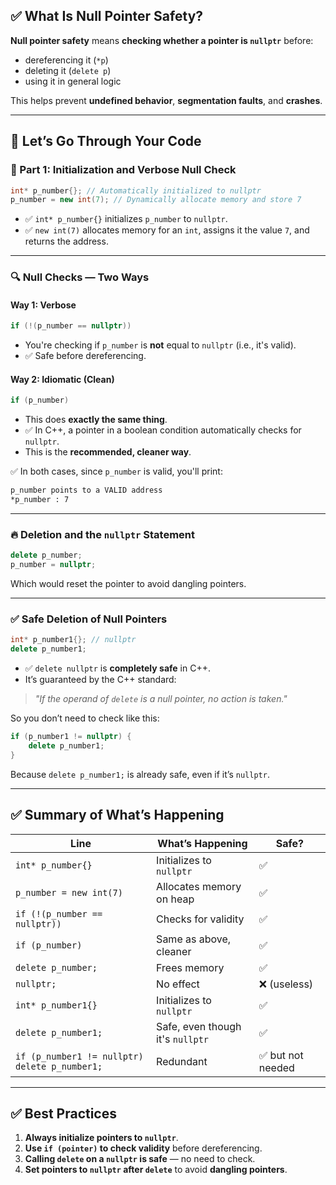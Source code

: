 ## ✅ What Is Null Pointer Safety?

**Null pointer safety** means **checking whether a pointer is `nullptr`** before:

* dereferencing it (`*p`)
* deleting it (`delete p`)
* using it in general logic

This helps prevent **undefined behavior**, **segmentation faults**, and **crashes**.

---

## 🧩 Let’s Go Through Your Code

### 🔹 Part 1: Initialization and Verbose Null Check

```cpp
int* p_number{}; // Automatically initialized to nullptr
p_number = new int(7); // Dynamically allocate memory and store 7
```

* ✅ `int* p_number{}` initializes `p_number` to `nullptr`.
* ✅ `new int(7)` allocates memory for an `int`, assigns it the value `7`, and returns the address.

---

### 🔍 Null Checks — Two Ways

#### Way 1: Verbose

```cpp
if (!(p_number == nullptr))
```

* You're checking if `p_number` is **not** equal to `nullptr` (i.e., it's valid).
* ✅ Safe before dereferencing.

#### Way 2: Idiomatic (Clean)

```cpp
if (p_number)
```

* This does **exactly the same thing**.
* ✅ In C++, a pointer in a boolean condition automatically checks for `nullptr`.
* This is the **recommended, cleaner way**.

✅ In both cases, since `p_number` is valid, you'll print:

```bash
p_number points to a VALID address
*p_number : 7
```

---

### 🔥 Deletion and the `nullptr` Statement

```cpp
delete p_number;
p_number = nullptr;
```

Which would reset the pointer to avoid dangling pointers.

---

### ✅ Safe Deletion of Null Pointers

```cpp
int* p_number1{}; // nullptr
delete p_number1;
```

* ✅ `delete nullptr` is **completely safe** in C++.
* It’s guaranteed by the C++ standard:

> *"If the operand of `delete` is a null pointer, no action is taken."*

So you don’t need to check like this:

```cpp
if (p_number1 != nullptr) {
    delete p_number1;
}
```

Because `delete p_number1;` is already safe, even if it’s `nullptr`.

---

## ✅ Summary of What’s Happening

| Line                                          | What’s Happening                 | Safe?            |
| --------------------------------------------- | -------------------------------- | ---------------- |
| `int* p_number{}`                             | Initializes to `nullptr`         | ✅                |
| `p_number = new int(7)`                       | Allocates memory on heap         | ✅                |
| `if (!(p_number == nullptr))`                 | Checks for validity              | ✅                |
| `if (p_number)`                               | Same as above, cleaner           | ✅                |
| `delete p_number;`                            | Frees memory                     | ✅                |
| `nullptr;`                                    | No effect                        | ❌ (useless)      |
| `int* p_number1{}`                            | Initializes to `nullptr`         | ✅                |
| `delete p_number1;`                           | Safe, even though it's `nullptr` | ✅                |
| `if (p_number1 != nullptr) delete p_number1;` | Redundant                        | ✅ but not needed |

---

## ✅ Best Practices

1. **Always initialize pointers to `nullptr`**.
2. **Use `if (pointer)` to check validity** before dereferencing.
3. **Calling `delete` on a `nullptr` is safe** — no need to check.
4. **Set pointers to `nullptr` after `delete`** to avoid **dangling pointers**.
